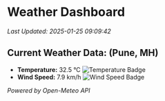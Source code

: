 
# Weather Dashboard

_Last Updated: 2025-01-25 09:09:42_

## Current Weather Data: (Pune, MH)
- **Temperature:** 32.5 °C ![Temperature Badge](https://img.shields.io/badge/Temperature-High%20Temp-orange)
- **Wind Speed:** 7.9 km/h ![Wind Speed Badge](https://img.shields.io/badge/Wind%20Speed-Low%20Wind-blue)

*Powered by Open-Meteo API*
